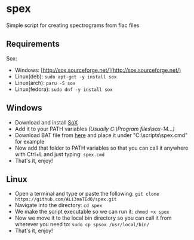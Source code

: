 # spex
Simple script for creating spectrograms from flac files

## Requirements
Sox:
  - Windows: [http://sox.sourceforge.net/](http://sox.sourceforge.net/)
  - Linux(deb): `sudo apt-get -y install sox`
  - Linux(arch): `paru -S sox`
  - Linux(fedora): `sudo dnf -y install sox`

## Windows
- Download and install [SoX](http://sox.sourceforge.net/)
- Add it to your PATH variables _(Usually C:\Program files\sox-14...)_
- Download BAT file from [here](https://github.com/ALi3naTEd0/spex/blob/main/spex.bat) and place it under "C:\scripts\spex.cmd" for example
- Now add that folder to PATH variables so that you can call it anywhere with Ctrl+L and just typing: `spex.cmd`
- That's it, enjoy!

## Linux
- Open a terminal and type or paste the following: `git clone https://github.com/ALi3naTEd0/spex.git`
- Navigate into the directory: `cd spex`
- We make the script executable so we can run it: `chmod +x spex`
- Now we move it to the local bin directory so you can call it from wherever you need to: `sudo cp spsox /usr/local/bin/`
- That's it, enjoy!
